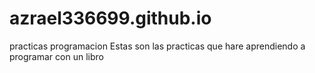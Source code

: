 # azrael336699.github.io
practicas programacion
Estas son las practicas que hare aprendiendo a programar con un libro
